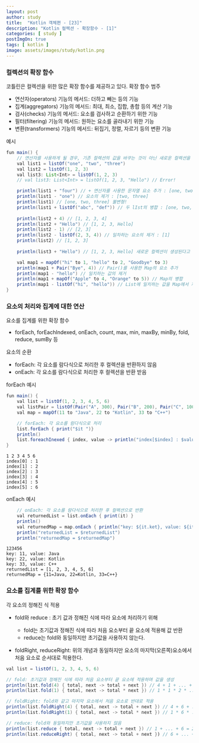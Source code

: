 ```yaml
---
layout: post
author: study
title:  "Kotlin 객체편 - [23]"
description: "Kotlin 컬렉션 - 확장함수 - [1]"
categories: [ study ]
postImgOn: true
tags: [ kotlin ]
image: assets/images/study/kotlin.png
---
```


### 컬렉션의 확장 함수
코틀린은 컬렉션을 위한 많은 확장 함수를 제공하고 있다.
확장 함수 범주
- 연산자(operators) 기능의 메서드: 더하고 빼는 등의 기능
- 집계(aggregators) 기능의 메서드: 최대, 최소, 집합, 총합 등의 계산 기능
- 검사(checks) 기능의 메서드: 요소를 검사하고 순환하기 위한 기능
- 필터(filtering) 기능의 메서드: 원하는 요소를 골라내기 위한 기능
- 변환(transformers) 기능의 메서드: 뒤집기, 정렬, 자르기 등의 변환 기능


예시
```java
fun main() {
    // 연산자를 사용하게 될 경우, 기존 컬렉션의 값을 바꾸는 것이 아닌 새로운 컬렉션을 만드는 것임을 기억하자!
    val list1 = listOf("one", "two", "three")
    val list2 = listOf(1, 2, 3)
    val list3: List<Int> = listOf(1, 2, 3)
    // val list3: List<Int> = listOf(1, 2, 3, "Hello") // Error!

    println(list1 + "four") // + 연산자를 사용한 문자열 요소 추가 : [one, two, three, four]
    println(list1 - "one") // 요소의 제거 : [two, three]
    println(list1) // [one, two, three] 불변형!
    println(list1 + listOf("abc", "def")) // 두 lIst의 병합 : [one, two, three, abc, def]
    
    println(list2 + 4) // [1, 2, 3, 4]
    println(list2 + "Hello") // [1, 2, 3, Hello] 
    println(list2 - 1) // [2, 3]
    println(list2 - listOf(2, 3, 4)) // 일차하는 요소의 제거 : [1]
    println(list2) // [1, 2, 3]
    
    println(list3 + "Hello") // [1, 2, 3, Hello] 새로운 컬렉션이 생성된다고 할수 있기 때문에 가능하다.

    val map1 = mapOf("hi" to 1, "hello" to 2, "Goodbye" to 3)
    println(map1 + Pair("Bye", 4)) // Pair()를 사용한 Map의 요소 추가
    println(map1 - "hello") // 일치하는 값의 제거
    println(map1 + mapOf("Apple" to 4, "Orange" to 5)) // Map의 병합
    println(map1 - listOf("hi", "hello")) // List에 일치하는 값을 Map에서 제거
}
```


### 요소의 처리와 집계에 대한 연산
요소를 집계를 위한 확장 함수
- forEach, forEachIndexed, onEach, count, max, min, maxBy, minBy, fold, reduce, sumBy 등

요소의 순환
- forEach: 각 요소를 람다식으로 처리한 후 컬렉션을 반환하지 않음
- onEach: 각 요소를 람다식으로 처리한 후 컬렉션을 반환 받음

forEach 예시
```java
fun main() {
    val list = listOf(1, 2, 3, 4, 5, 6)
    val listPair = listOf(Pair("A", 300), Pair("B", 200), Pair("C", 100))
    val map = mapOf(11 to "Java", 22 to "Kotlin", 33 to "C++")

    // forEach: 각 요소를 람다식으로 처리
    list.forEach { print("$it ")}
    println()
    list.foreachInexed { index, value -> println("index[$index] : $value") } // 인덱스 포함
}
```
```
1 2 3 4 5 6
index[0] : 1 
index[1] : 2
index[2] : 3
index[3] : 4
index[4] : 5
index[5] : 6
```

onEach 예시
```java
    // onEach: 각 요소를 람다식으로 처리한 후 컬렉션으로 반환
    val returnedList = list.onEach { print(it) }
    println()
    val returnedMap = map.onEach { println("key: ${it.ket}, value: ${it.value}") }
    println("returnedList = $returnedList")
    println("returnedMap = $returnedMap")
```
```
123456
key: 11, value: Java
key: 22, value: Kotlin
key: 33, value: C++
returnedList = [1, 2, 3, 4, 5, 6]
returnedMap = {11=Java, 22=Kotlin, 33=C++}
```


### 요소를 집계를 위한 확장 함수
각 요소의 정해진 식 적용
- fold와 reduce : 초기 값과 정해진 식에 따라 요소에 처리하기 위해 
    - fold는 초기값과 정해진 식에 따라 처음 요소부터 끝 요소에 적용해 값 반환
    - reduce는 fold와 동일하지만 초기값을 사용하지 않는다.

- foldRight, reduceRight: 위의 개념과 동일하지만 요소의 마지막(오른쪽)요소에서 처음 요소로 순서대로 적용한다.



```java
val list = listOf(1, 2, 3, 4, 5, 6)

// fold: 초기값과 정해진 식에 따라 처음 요소부터 끝 요소에 적용하며 값을 생성
println(list.fold(4) { total, next -> total + next }) // 4 + 1 + ... + 6 = 25
println(list.fold(1) { total, next -> total * next }) // 1 * 1 * 2 * ... * 6 = 720

// foldRight: fold와 같고 마지막 요소에서 처음 요소로 반대로 적용
println(list.foldRight(4) { total, next -> total + next }) // 4 + 6 + ... + 1 = 25
println(list.foldRight(1) { total, next -> total * next }) // 1 * 6 * ... * 1 = 720

// reduce: fold와 동일하지만 초기값을 사용하지 않음
println(list.reduce { total, next -> total + next }) // 1 + ... + 6 = 21
println(list.reduceRight) { total, next -> total + next }) // 6 + ... + 1 = 21
```
